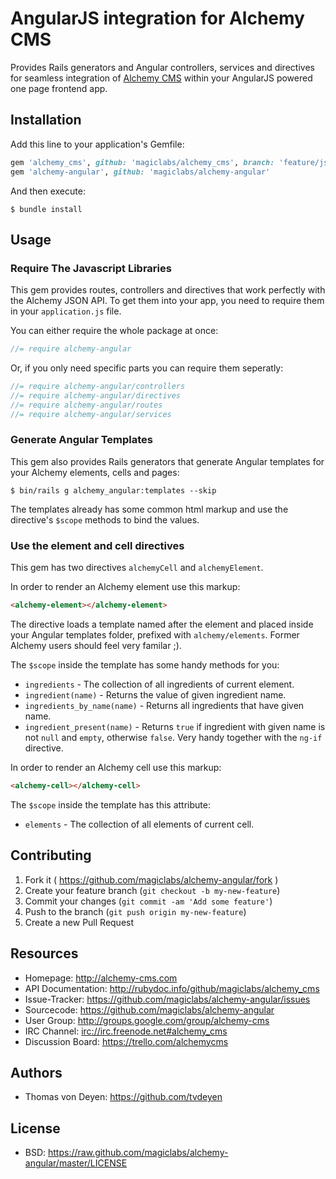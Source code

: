 # AngularJS integration for Alchemy CMS

Provides Rails generators and Angular controllers, services and directives for seamless integration of [Alchemy CMS](http://alchemy-cms.com) within your AngularJS powered one page frontend app.

## Installation

Add this line to your application's Gemfile:

```ruby
gem 'alchemy_cms', github: 'magiclabs/alchemy_cms', branch: 'feature/json-api-changes'
gem 'alchemy-angular', github: 'magiclabs/alchemy-angular'
```

And then execute:

```shell
$ bundle install
```

## Usage

### Require The Javascript Libraries

This gem provides routes, controllers and directives that work perfectly with the Alchemy JSON API. To get them into your app, you need to require them in your `application.js` file.

You can either require the whole package at once:

```javascript
//= require alchemy-angular
```

Or, if you only need specific parts you can require them seperatly:

```javascript
//= require alchemy-angular/controllers
//= require alchemy-angular/directives
//= require alchemy-angular/routes
//= require alchemy-angular/services
```

### Generate Angular Templates

This gem also provides Rails generators that generate Angular templates for your Alchemy elements, cells and pages:

```shell
$ bin/rails g alchemy_angular:templates --skip
```

The templates already has some common html markup and use the directive's `$scope` methods to bind the values.

### Use the element and cell directives

This gem has two directives `alchemyCell` and `alchemyElement`.

In order to render an Alchemy element use this markup:

```html
<alchemy-element></alchemy-element>
```

The directive loads a template named after the element and placed inside your
Angular templates folder, prefixed with `alchemy/elements`. Former Alchemy users should feel
very familar ;).

The `$scope` inside the template has some handy methods for you:

* `ingredients` - The collection of all ingredients of current element.
* `ingredient(name)` - Returns the value of given ingredient name.
* `ingredients_by_name(name)` - Returns all ingredients that have given name.
* `ingredient_present(name)` - Returns `true` if ingredient with given name is not `null` and `empty`, otherwise `false`. Very handy together with the `ng-if` directive.

In order to render an Alchemy cell use this markup:

```html
<alchemy-cell></alchemy-cell>
```

The `$scope` inside the template has this attribute:

* `elements` - The collection of all elements of current cell.

## Contributing

1. Fork it ( https://github.com/magiclabs/alchemy-angular/fork )
2. Create your feature branch (`git checkout -b my-new-feature`)
3. Commit your changes (`git commit -am 'Add some feature'`)
4. Push to the branch (`git push origin my-new-feature`)
5. Create a new Pull Request

Resources
---------

* Homepage: <http://alchemy-cms.com>
* API Documentation: <http://rubydoc.info/github/magiclabs/alchemy_cms>
* Issue-Tracker: <https://github.com/magiclabs/alchemy-angular/issues>
* Sourcecode: <https://github.com/magiclabs/alchemy-angular>
* User Group: <http://groups.google.com/group/alchemy-cms>
* IRC Channel: [irc://irc.freenode.net#alchemy_cms](irc.freenode.net#alchemy_cms)
* Discussion Board: <https://trello.com/alchemycms>

Authors
---------

* Thomas von Deyen: <https://github.com/tvdeyen>

License
-------

* BSD: <https://raw.github.com/magiclabs/alchemy-angular/master/LICENSE>
